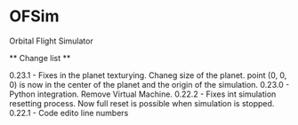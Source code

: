 # OFSim
Orbital Flight Simulator

** Change list **

0.23.1 - Fixes in the planet texturying. Chaneg size of the planet. point (0, 0, 0) is now in the center of the planet and the origin of the simulation.
0.23.0 - Python integration. Remove Virtual Machine.
0.22.2 - Fixes int simulation resetting process. Now full reset is possible when simulation is stopped.
0.22.1 - Code edito line numbers